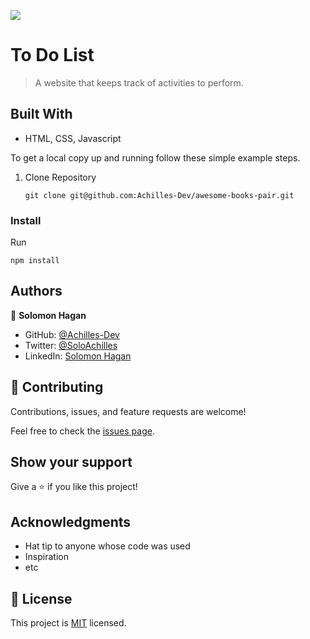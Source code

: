 ![](https://img.shields.io/badge/Microverse-blueviolet)

# To Do List 

> A website that keeps track of activities to perform.


## Built With

- HTML, CSS, Javascript

To get a local copy up and running follow these simple example steps.

1. Clone Repository 
   ```
   git clone git@github.com:Achilles-Dev/awesome-books-pair.git
   ```

### Install

  Run
   ```
   npm install 
   ```

## Authors

👤 **Solomon Hagan**

- GitHub: [@Achilles-Dev](https://github.com/Achilles-Dev/)
- Twitter: [@SoloAchilles](https://twitter.com/SoloAchilles/)
- LinkedIn: [Solomon Hagan](https://www.linkedin.com/in/solomon-hagan-b51693138/)


## 🤝 Contributing

Contributions, issues, and feature requests are welcome!

Feel free to check the [issues page](../../issues/).

## Show your support

Give a ⭐️ if you like this project!

## Acknowledgments

- Hat tip to anyone whose code was used
- Inspiration
- etc

## 📝 License

This project is [MIT](./MIT.md) licensed.
